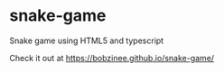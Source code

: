# snake-game
Snake game using HTML5 and typescript

Check it out at https://bobzinee.github.io/snake-game/
